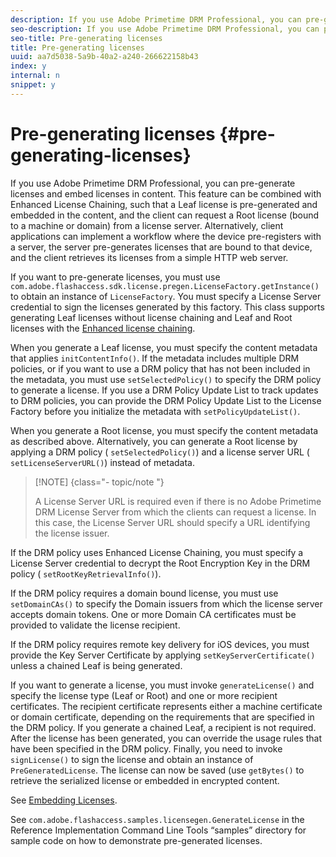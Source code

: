 ```yaml
---
description: If you use Adobe Primetime DRM Professional, you can pre-generate licenses and embed licenses in content. This feature can be combined with Enhanced License Chaining, such that a Leaf license is pre-generated and embedded in the content, and the client can request a Root license (bound to a machine or domain) from a license server. Alternatively, client applications can implement a workflow where the device pre-registers with a server, the server pre-generates licenses that are bound to that device, and the client retrieves its licenses from a simple HTTP web server.
seo-description: If you use Adobe Primetime DRM Professional, you can pre-generate licenses and embed licenses in content. This feature can be combined with Enhanced License Chaining, such that a Leaf license is pre-generated and embedded in the content, and the client can request a Root license (bound to a machine or domain) from a license server. Alternatively, client applications can implement a workflow where the device pre-registers with a server, the server pre-generates licenses that are bound to that device, and the client retrieves its licenses from a simple HTTP web server.
seo-title: Pre-generating licenses
title: Pre-generating licenses
uuid: aa7d5038-5a9b-40a2-a240-266622158b43
index: y
internal: n
snippet: y
---
```


# Pre-generating licenses {#pre-generating-licenses}

If you use Adobe Primetime DRM Professional, you can pre-generate licenses and embed licenses in content. This feature can be combined with Enhanced License Chaining, such that a Leaf license is pre-generated and embedded in the content, and the client can request a Root license (bound to a machine or domain) from a license server. Alternatively, client applications can implement a workflow where the device pre-registers with a server, the server pre-generates licenses that are bound to that device, and the client retrieves its licenses from a simple HTTP web server.

If you want to pre-generate licenses, you must use `com.adobe.flashaccess.sdk.license.pregen.LicenseFactory.getInstance()` to obtain an instance of `LicenseFactory`. You must specify a License Server credential to sign the licenses generated by this factory. This class supports generating Leaf licenses without license chaining and Leaf and Root licenses with the [Enhanced license chaining](../../protecting-content/implementing-the-license-server/license-chaining/gen-enhanced-license-chaining.md).

When you generate a Leaf license, you must specify the content metadata that applies `initContentInfo()`. If the metadata includes multiple DRM policies, or if you want to use a DRM policy that has not been included in the metadata, you must use `setSelectedPolicy()` to specify the DRM policy to generate a license. If you use a DRM Policy Update List to track updates to DRM policies, you can provide the DRM Policy Update List to the License Factory before you initialize the metadata with `setPolicyUpdateList()`.

When you generate a Root license, you must specify the content metadata as described above. Alternatively, you can generate a Root license by applying a DRM policy ( `setSelectedPolicy()`) and a license server URL ( `setLicenseServerURL()`) instead of metadata.

>[!NOTE] {class="- topic/note "}
>
>A License Server URL is required even if there is no Adobe Primetime DRM License Server from which the clients can request a license. In this case, the License Server URL should specify a URL identifying the license issuer.

If the DRM policy uses Enhanced License Chaining, you must specify a License Server credential to decrypt the Root Encryption Key in the DRM policy ( `setRootKeyRetrievalInfo()`).

If the DRM policy requires a domain bound license, you must use `setDomainCAs()` to specify the Domain issuers from which the license server accepts domain tokens. One or more Domain CA certificates must be provided to validate the license recipient.

If the DRM policy requires remote key delivery for iOS devices, you must provide the Key Server Certificate by applying `setKeyServerCertificate()` unless a chained Leaf is being generated.

If you want to generate a license, you must invoke `generateLicense()` and specify the license type (Leaf or Root) and one or more recipient certificates. The recipient certificate represents either a machine certificate or domain certificate, depending on the requirements that are specified in the DRM policy. If you generate a chained Leaf, a recipient is not required. After the license has been generated, you can override the usage rules that have been specified in the DRM policy. Finally, you need to invoke `signLicense()` to sign the license and obtain an instance of `PreGeneratedLicense`. The license can now be saved (use `getBytes()` to retrieve the serialized license or embedded in encrypted content.

See [Embedding Licenses](../../protecting-content/pre-generating-and-embedded-licenses/embedding-licenses.md).

See `com.adobe.flashaccess.samples.licensegen.GenerateLicense` in the Reference Implementation Command Line Tools “samples” directory for sample code on how to demonstrate pre-generated licenses. 
